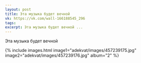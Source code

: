 ```yaml
---
layout: post
title: Эта музыка будет вечной
vk: https://vk.com/wall-166188545_296
tags: 
excerpt: Эта музыка будет вечной ...
---
```

Эта музыка будет вечной

{% include images.html image1="adekvat/images/457239175.jpg" image2="adekvat/images/457239176.jpg" album="2" %}